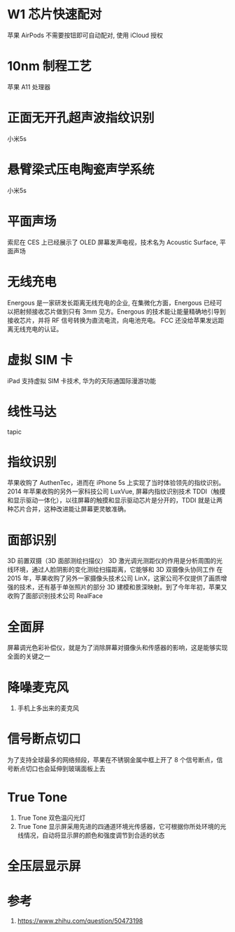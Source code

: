 # W1 芯片快速配对

苹果 AirPods 不需要按钮即可自动配对, 使用 iCloud 授权

# 10nm 制程工艺

苹果 A11 处理器

# 正面无开孔超声波指纹识别

小米5s

# 悬臂梁式压电陶瓷声学系统

小米5s

# 平面声场

索尼在 CES 上已经展示了 OLED 屏幕发声电视，技术名为 Acoustic Surface, 平面声场

# 无线充电

Energous 是一家研发长距离无线充电的企业, 在集微化方面，Energous 已经可以把射频接收芯片做到只有 3mm 见方。Energous 的技术能让能量精确地引导到接收芯片，并将 RF 信号转换为直流电流，向电池充电。 FCC 还没给苹果发远距离无线充电的认证。

# 虚拟 SIM 卡

iPad 支持虚拟 SIM 卡技术, 华为的天际通国际漫游功能

# 线性马达

tapic

# 指纹识别

苹果收购了 AuthenTec，进而在 iPhone 5s 上实现了当时体验领先的指纹识别。2014 年苹果收购的另外一家科技公司 LuxVue, 屏幕内指纹识别技术
TDDI（触摸和显示驱动一体化），以往屏幕的触摸和显示驱动芯片是分开的，TDDI 就是让两种芯片合并，这种改进能让屏幕更灵敏准确。

# 面部识别

3D 前置双摄（3D 面部测绘扫描仪）
3D 激光调光测距仪的作用是分析周围的光线环境，通过人脸阴影的变化测绘扫描距离，它能够和 3D 双摄像头协同工作
在 2015 年，苹果收购了另外一家摄像头技术公司 LinX，这家公司不仅提供了画质增强的技术，还有基于单张照片的部分 3D 建模和景深映射。到了今年年初，苹果又收购了面部识别技术公司 RealFace

# 全面屏

屏幕调光色彩补偿仪，就是为了消除屏幕对摄像头和传感器的影响，这是能够实现全面的关键之一

# 降噪麦克风

1. 手机上多出来的麦克风

# 信号断点切口

为了支持全球最多的网络频段，苹果在不锈钢金属中框上开了 8 个信号断点，信号断点切口也会延伸到玻璃面板上去

# True Tone

1. True Tone 双色温闪光灯
2. True Tone 显示屏采用先进的四通道环境光传感器，它可根据你所处环境的光线情况，自动将显示屏的颜色和强度调节到合适的状态

# 全压层显示屏


# 参考

1. https://www.zhihu.com/question/50473198

